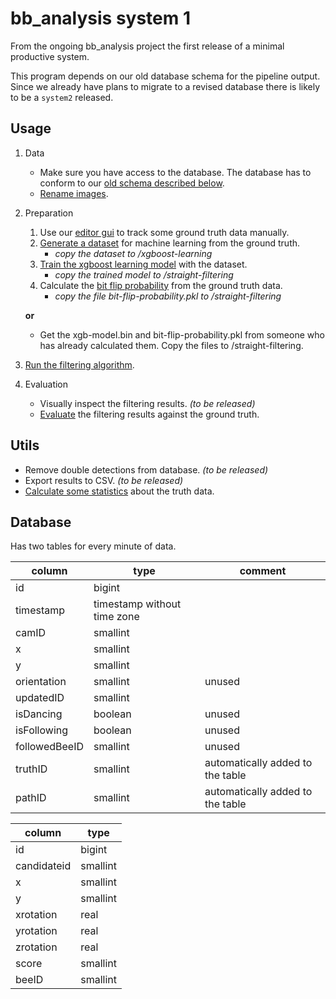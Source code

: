 # bb_analysis system 1

From the ongoing bb_analysis project the first release of a minimal productive system.

This program depends on our old database schema for the pipeline output.
Since we already have plans to migrate to a revised database there is likely to be a `system2` released.

## Usage

1. Data

	* Make sure you have access to the database.
	  The database has to conform to our [old schema described below](#database).
	* [Rename images](./image-renaming).

2. Preparation

	1. Use our [editor gui](./editor-gui) to track some ground truth data manually.
	2. [Generate a dataset](./learning-data-generator) for machine learning from the ground truth.
		- *copy the dataset to /xgboost-learning*
	4. [Train the xgboost learning model](./xgboost-learning) with the dataset.
		- *copy the trained model to /straight-filtering*
	5. Calculate the [bit flip probability](./bit-flip-probability) from the ground truth data.
		- *copy the file bit-flip-probability.pkl to /straight-filtering*

	**or**

	* Get the xgb-model.bin and bit-flip-probability.pkl from someone who has already calculated them.
	  Copy the files to /straight-filtering.

3. [Run the filtering algorithm](./straight-filtering).

4. Evaluation

	* Visually inspect the filtering results. *(to be released)*
	* [Evaluate](./evaluation) the filtering results against the ground truth.

## Utils

* Remove double detections from database. *(to be released)*
* Export results to CSV. *(to be released)*
* [Calculate some statistics](./statistics) about the truth data.

## Database

Has two tables for every minute of data.

column | type | comment
-------|------|--------
id | bigint |
timestamp | timestamp without time zone |
camID | smallint |
x | smallint |
y | smallint |
orientation | smallint | unused
updatedID | smallint |
isDancing | boolean | unused
isFollowing | boolean | unused
followedBeeID | smallint | unused
truthID | smallint | automatically added to the table
pathID | smallint | automatically added to the table

column | type
-------|-----
id | bigint
candidateid | smallint
x | smallint
y | smallint
xrotation | real
yrotation | real
zrotation | real
score | smallint
beeID | smallint

